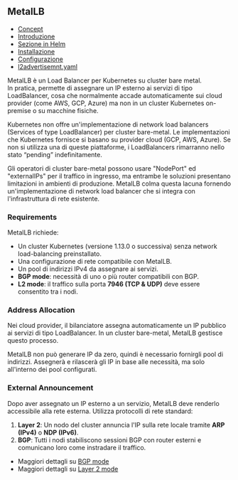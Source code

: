 ## MetalLB  

- [Concept](https://metallb.io/concepts/)  
- [Introduzione](https://metallb.io/)  
- [Sezione in Helm](https://artifacthub.io/packages/helm/metallb/metallb)  
- [Installazione](https://metallb.universe.tf/installation/)  
- [Configurazione](https://metallb.universe.tf/configuration/#layer-2-configuration)
- [l2advertisemnt.yaml](https://github.com/metallb/metallb/blob/main/config/crd/bases/metallb.io_l2advertisements.yaml)

MetalLB è un Load Balancer per Kubernetes su cluster bare metal.  
In pratica, permette di assegnare un IP esterno ai servizi di tipo LoadBalancer, cosa che normalmente accade automaticamente sui cloud provider (come AWS, GCP, Azure) ma non in un cluster Kubernetes on-premise o su macchine fisiche.  

Kubernetes non offre un'implementazione di network load balancers (Services of type LoadBalancer) per cluster bare-metal. Le implementazioni che Kubernetes fornisce si basano su provider cloud (GCP, AWS, Azure). Se non si utilizza una di queste piattaforme, i LoadBalancers rimarranno nello stato “pending” indefinitamente.  

Gli operatori di cluster bare-metal possono usare "NodePort" ed "externalIPs" per il traffico in ingresso, ma entrambe le soluzioni presentano limitazioni in ambienti di produzione. MetalLB colma questa lacuna fornendo un'implementazione di network load balancer che si integra con l'infrastruttura di rete esistente.  

### Requirements  

MetalLB richiede:  

- Un cluster Kubernetes (versione 1.13.0 o successiva) senza network load-balancing preinstallato.  
- Una configurazione di rete compatibile con MetalLB.  
- Un pool di indirizzi IPv4 da assegnare ai servizi.  
- **BGP mode**: necessità di uno o più router compatibili con BGP.  
- **L2 mode**: il traffico sulla porta **7946 (TCP & UDP)** deve essere consentito tra i nodi.  

### Address Allocation  

Nei cloud provider, il bilanciatore assegna automaticamente un IP pubblico ai servizi di tipo LoadBalancer. In un cluster bare-metal, MetalLB gestisce questo processo.  

MetalLB non può generare IP da zero, quindi è necessario fornirgli pool di indirizzi. Assegnerà e rilascerà gli IP in base alle necessità, ma solo all'interno dei pool configurati.  

### External Announcement  

Dopo aver assegnato un IP esterno a un servizio, MetalLB deve renderlo accessibile alla rete esterna. Utilizza protocolli di rete standard:  

1. **Layer 2**: Un nodo del cluster annuncia l'IP sulla rete locale tramite **ARP (IPv4)** o **NDP (IPv6)**.  
2. **BGP**: Tutti i nodi stabiliscono sessioni BGP con router esterni e comunicano loro come instradare il traffico.  

- Maggiori dettagli su [BGP mode](https://metallb.io/concepts/bgp/)  
- Maggiori dettagli su [Layer 2 mode](https://metallb.io/concepts/layer2/) 
